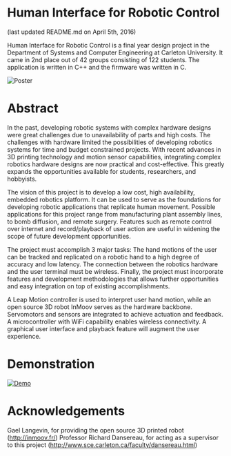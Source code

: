 Human Interface for Robotic Control
=======================================
(last updated README.md on April 5th, 2016)

Human Interface for Robotic Control is a final year design project in the
Department of Systems and Computer Engineering at Carleton University. It came
in 2nd place out of 42 groups consisting of 122 students. The application is
written in C++ and the firmware was written in C.

![Poster](http://i.imgur.com/AQzoXzv.jpg)

Abstract
=========
In the past, developing robotic systems with complex hardware designs were great
challenges due to unavailability of parts and high costs. The challenges with
hardware limited the possibilities of developing robotics systems for time and
budget constrained projects. With recent advances in 3D printing technology and
motion sensor capabilities, integrating complex robotics hardware designs are
now practical and cost-effective. This greatly expands the opportunities
available for students, researchers, and hobbyists.

The vision of this project is to develop a low cost, high availability, embedded
robotics platform. It can be used to serve as the foundations for developing
robotic applications that replicate human movement. Possible applications for
this project range from manufacturing plant assembly lines, to bomb diffusion,
and remote surgery. Features such as remote control over internet and
record/playback of user action are useful in widening the scope of future
development opportunities.

The project must accomplish 3 major tasks: The hand motions of the user can be
tracked and replicated on a robotic hand to a high degree of accuracy and low
latency. The connection between the robotics hardware and the user terminal must
be wireless. Finally, the project must incorporate features and development
methodologies that allows further opportunities and easy integration on top of
existing accomplishments.

A Leap Motion controller is used to interpret user hand motion, while an open
source 3D robot InMoov serves as the hardware backbone. Servomotors and sensors
are integrated to achieve actuation and feedback. A microcontroller
with WiFi capability enables wireless connectivity. A graphical user interface
and playback feature will augment the user experience.

Demonstration
==============
[![Demo](http://i.imgur.com/qk0rt3c.gif)](https://youtu.be/myWYUMi4jxU)

Acknowledgements
=================
Gael Langevin, for providing the open source 3D printed robot (http://inmoov.fr/)
Professor Richard Dansereau, for acting as a supervisor to this project
(http://www.sce.carleton.ca/faculty/dansereau.html)

